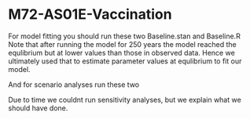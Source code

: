 # M72-AS01E-Vaccination

For model fitting you should run these two Baseline.stan and Baseline.R
Note that after running the model for 250 years the model reached the equlibrium but at lower values than those in observed data. Hence we ultimately used that to estimate parameter values at equlibrium to fit our model.

And for scenario analyses run these two

Due to time we couldnt run sensitivity analyses, but we explain what we should have done.
